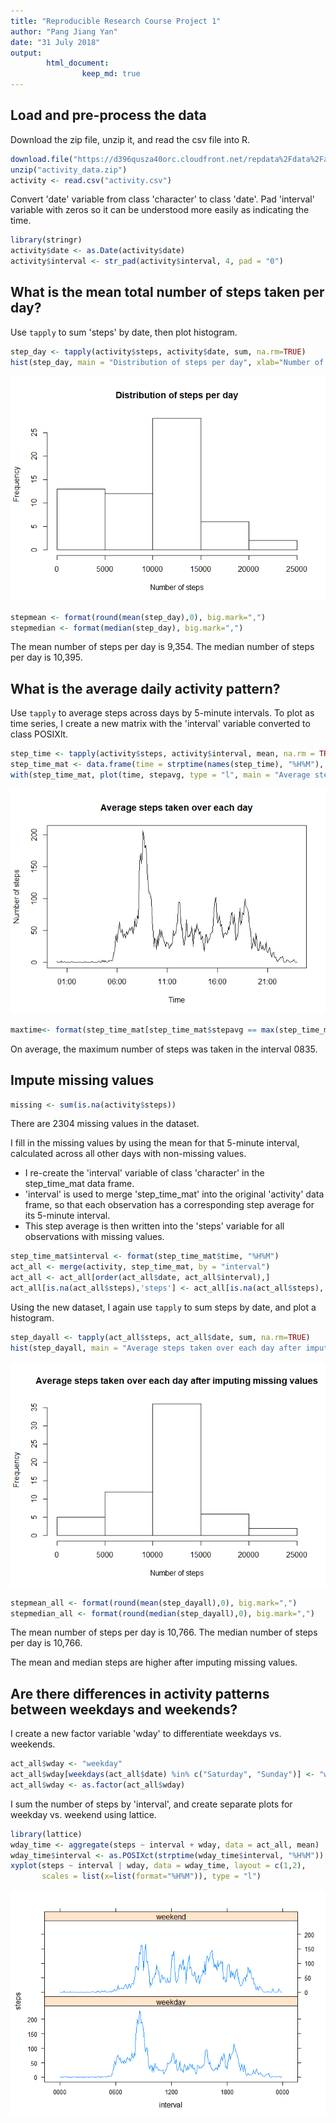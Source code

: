```yaml
---
title: "Reproducible Research Course Project 1"
author: "Pang Jiang Yan"
date: "31 July 2018"
output: 
        html_document:
                keep_md: true
---
```




## Load and pre-process the data

Download the zip file, unzip it, and read the csv file into R.


```r
download.file("https://d396qusza40orc.cloudfront.net/repdata%2Fdata%2Factivity.zip", "activity_data.zip")
unzip("activity_data.zip")
activity <- read.csv("activity.csv")
```

Convert 'date' variable from class 'character' to class 'date'.
Pad 'interval' variable with zeros so it can be understood more easily as indicating the time. 


```r
library(stringr)
activity$date <- as.Date(activity$date)
activity$interval <- str_pad(activity$interval, 4, pad = "0")
```

## What is the mean total number of steps taken per day?

Use `tapply` to sum 'steps' by date, then plot histogram.


```r
step_day <- tapply(activity$steps, activity$date, sum, na.rm=TRUE)
hist(step_day, main = "Distribution of steps per day", xlab="Number of steps")
```

![](PA1_template_files/figure-html/stepsbyday-1.png)<!-- -->

```r
stepmean <- format(round(mean(step_day),0), big.mark=",")
stepmedian <- format(median(step_day), big.mark=",")
```

The mean number of steps per day is 9,354.
The median number of steps per day is 10,395.

## What is the average daily activity pattern?

Use `tapply` to average steps across days by 5-minute intervals. 
To plot as time series, I create a new matrix with the 'interval' variable converted to class POSIXlt.  


```r
step_time <- tapply(activity$steps, activity$interval, mean, na.rm = TRUE)
step_time_mat <- data.frame(time = strptime(names(step_time), "%H%M"), stepavg = step_time, row.names = NULL)
with(step_time_mat, plot(time, stepavg, type = "l", main = "Average steps taken over each day", xlab = "Time", ylab = "Number of steps"))
```

![](PA1_template_files/figure-html/stepsbyinterval-1.png)<!-- -->

```r
maxtime<- format(step_time_mat[step_time_mat$stepavg == max(step_time_mat$stepavg),'time'], "%H%M")
```

On average, the maximum number of steps was taken in the interval 0835.

## Impute missing values


```r
missing <- sum(is.na(activity$steps))
```

There are 2304 missing values in the dataset.

I fill in the missing values by using the mean for that 5-minute interval, calculated across all other days with non-missing values.

* I re-create the 'interval' variable of class 'character' in the step_time_mat data frame.
* 'interval' is used to merge 'step_time_mat' into the original 'activity' data frame, so that each observation has a corresponding step average for its 5-minute interval. 
* This step average is then written into the 'steps' variable for all observations with missing values. 


```r
step_time_mat$interval <- format(step_time_mat$time, "%H%M")
act_all <- merge(activity, step_time_mat, by = "interval")
act_all <- act_all[order(act_all$date, act_all$interval),]
act_all[is.na(act_all$steps),'steps'] <- act_all[is.na(act_all$steps),'stepavg']
```

Using the new dataset, I again use `tapply` to sum steps by date, and plot a histogram. 


```r
step_dayall <- tapply(act_all$steps, act_all$date, sum, na.rm=TRUE)
hist(step_dayall, main = "Average steps taken over each day after imputing missing values", xlab = "Number of steps")
```

![](PA1_template_files/figure-html/stepsbyday_all-1.png)<!-- -->

```r
stepmean_all <- format(round(mean(step_dayall),0), big.mark=",")
stepmedian_all <- format(round(median(step_dayall),0), big.mark=",")
```

The mean number of steps per day is 10,766.
The median number of steps per day is 10,766.

The mean and median steps are higher after imputing missing values.

## Are there differences in activity patterns between weekdays and weekends?

I create a new factor variable 'wday' to differentiate weekdays vs. weekends. 


```r
act_all$wday <- "weekday"
act_all$wday[weekdays(act_all$date) %in% c("Saturday", "Sunday")] <- "weekend"
act_all$wday <- as.factor(act_all$wday)
```

I sum the number of steps by 'interval', and create separate plots for weekday vs. weekend using lattice.


```r
library(lattice)
wday_time <- aggregate(steps ~ interval + wday, data = act_all, mean)
wday_time$interval <- as.POSIXct(strptime(wday_time$interval, "%H%M"))
xyplot(steps ~ interval | wday, data = wday_time, layout = c(1,2), 
       scales = list(x=list(format="%H%M")), type = "l")
```

![](PA1_template_files/figure-html/plotwday-1.png)<!-- -->
